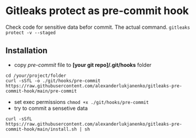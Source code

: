 # Gitleaks protect as pre-commit hook

Check code for sensitive data befor commit.
The actual command.
``` gitleaks protect -v --staged ```

## Installation

- copy _pre-commit_ file to **[your git repo]/.git/hooks** folder
```
cd /your/project/folder
curl -sSfL -o ./git/hooks/pre-commit https://raw.githubusercontent.com/alexanderlukjanenko/gitleaks-pre-commit-hook/main/pre-commit
```
- set exec permissions
``` chmod +x ./git/hooks/pre-commit ```
- try to commit a sensetive data


``` curl -sSfL https://raw.githubusercontent.com/alexanderlukjanenko/gitleaks-pre-commit-hook/main/install.sh | sh ```

